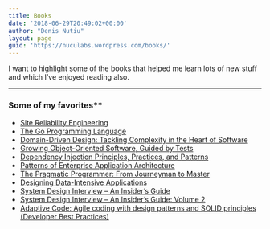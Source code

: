```yaml
---
title: Books
date: '2018-06-29T20:49:02+00:00'
author: "Denis Nutiu"
layout: page
guid: 'https://nuculabs.wordpress.com/books/'
---
```


I want to highlight some of the books that helped me learn lots of new stuff and which I’ve enjoyed reading also.

- - - - - -

### Some of my favorites**

- [Site Reliability Engineering](https://landing.google.com/sre/books/)
- [The Go Programming Language](https://www.goodreads.com/book/show/25080953-the-go-programming-language)[](https://www.goodreads.com/author/show/15939304.Alan_A_A_Donovan)
- [Domain-Driven Design: Tackling Complexity in the Heart of Software](https://www.goodreads.com/book/show/179133.Domain_Driven_Design)
- [Growing Object-Oriented Software, Guided by Tests](https://www.goodreads.com/book/show/4268826-growing-object-oriented-software-guided-by-tests)
- [Dependency Injection Principles, Practices, and Patterns](https://www.goodreads.com/book/show/44416307-dependency-injection-principles-practices-and-patterns)
- [Patterns of Enterprise Application Architecture](https://www.goodreads.com/book/show/70156.Patterns_of_Enterprise_Application_Architecture)
- [The Pragmatic Programmer: From Journeyman to Master](https://www.goodreads.com/book/show/4099.The_Pragmatic_Programmer)
- [Designing Data-Intensive Applications](https://www.goodreads.com/book/show/23463279-designing-data-intensive-applications)
- [System Design Interview – An Insider’s Guide](https://www.goodreads.com/book/show/54109255-system-design-interview-an-insider-s-guide)
- [System Design Interview – An Insider’s Guide: Volume 2](https://www.goodreads.com/book/show/60631342-system-design-interview-an-insider-s-guide)
- [Adaptive Code: Agile coding with design patterns and SOLID principles (Developer Best Practices)](https://www.goodreads.com/book/show/34943433-adaptive-code)
